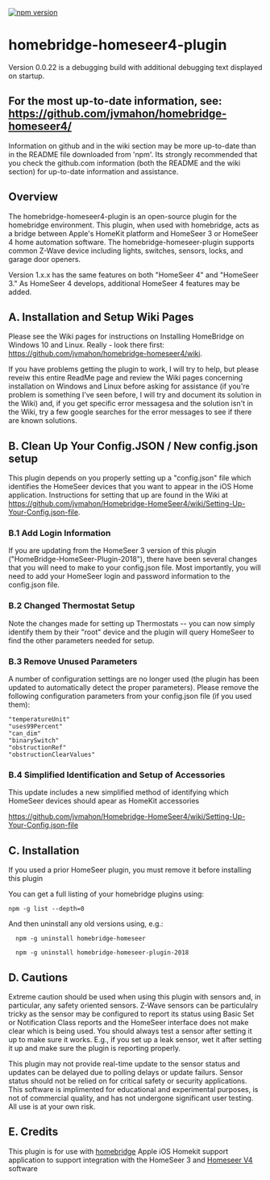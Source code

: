 [![npm version](https://badge.fury.io/js/homebridge-homeseer4.svg)](https://badge.fury.io/js/homebridge-homeseer4)

# homebridge-homeseer4-plugin

Version 0.0.22 is a debugging build with additional debugging text displayed on startup.

## For the most up-to-date information, see: https://github.com/jvmahon/homebridge-homeseer4/

Information on github and in the wiki section may be more up-to-date than in the README file downloaded from 'npm'. Its strongly recommended that you check the github.com information (both the README and the wiki section) for up-to-date information and assistance.

## Overview

The homebridge-homeseer4-plugin is an open-source plugin for the homebridge environment. This plugin, when used with homebridge, acts as a bridge between Apple's HomeKit platform and HomeSeer 3  or HomeSeer 4 home automation software. The homebridge-homeseer-plugin supports common Z-Wave device including lights, switches, sensors, locks, and garage door openers. 

Version 1.x.x has the same features on both  "HomeSeer 4" and "HomeSeer 3."  As HomeSeer 4 develops, additional HomeSeer 4 features may be added.

## A. Installation and Setup Wiki Pages 
Please see the Wiki pages for instructions on Installing HomeBridge on Windows 10 and Linux. Really - look there first: https://github.com/jvmahon/homebridge-homeseer4/wiki.

If you have problems getting the plugin to work, I will try to help, but please reveiw this entire ReadMe page and review the Wiki pages concerning installation on Windows and Linux before asking for assistance (if you're problem is something I've seen before, I will try and document its solution in the Wiki) and, if you get specific error messagesa and the solution isn't in the Wiki, try a few google searches for the error messages to see if there are known solutions.

## B. Clean Up Your Config.JSON / New config.json setup
This plugin depends on you properly setting up a "config.json" file which identifies the HomeSeer devices that you want to appear in the iOS Home application. Instructions for setting that up are found in the Wiki at 
https://github.com/jvmahon/Homebridge-HomeSeer4/wiki/Setting-Up-Your-Config.json-file.

### B.1 Add Login Information

If you are updating from the HomeSeer 3 version of this plugin ("HomeBridge-HomeSeer-Plugin-2018"), there have been several changes that you will need to make to your config.json file. Most importantly, you will need to add your HomeSeer login and password information to the config.json file. 

### B.2 Changed Thermostat Setup

Note the changes made for setting up Thermostats -- you can now simply identify them by their "root" device and the plugin will query HomeSeer to find the other parameters needed for setup.

### B.3 Remove Unused Parameters

A number of configuration settings are no longer used (the plugin has been updated to automatically detect the proper parameters). Please remove the following configuration parameters from your config.json file (if you used them):
`````
"temperatureUnit"
"uses99Percent"
"can_dim"
"binarySwitch"
"obstructionRef"
"obstructionClearValues"
`````
### B.4 Simplified Identification and Setup of Accessories

This update includes a new simplified method of identifying which HomeSeer devices should apear as HomeKit accessories

https://github.com/jvmahon/Homebridge-HomeSeer4/wiki/Setting-Up-Your-Config.json-file


##  C. Installation

If you used a prior HomeSeer plugin, you must remove it before installing this plugin

You can get a full listing of your homebridge plugins using:
`````
npm -g list --depth=0
`````
And then uninstall any old versions using, e.g.:
`````
  npm -g uninstall homebridge-homeseer
  
  npm -g uninstall homebridge-homeseer-plugin-2018
`````
  
 
## D. Cautions
Extreme caution should be used when using this plugin with sensors and, in particular, any safety oriented sensors. Z-Wave sensors can be particulalry tricky as the sensor may be configured to report its status using Basic Set or Notification Class reports and the HomeSeer interface does not make clear which is being used. You should always test a sensor after setting it up to make sure it works. E.g., if you set up a leak sensor, wet it after setting it up and make sure the plugin is reporting properly.

This plugin may not provide real-time update to the sensor status and updates can be delayed due to polling delays or update failurs. Sensor status should not be relied on for critical safety or security applications. This software is implimented for educational and experimental purposes,  is not of commercial quality, and has not undergone significant user testing. All use is at your own risk.

## E. Credits
This plugin is for use with [homebridge](https://github.com/nfarina/homebridge) Apple iOS Homekit support application to support integration with the HomeSeer 3 and [Homeseer V4](http://www.homeseer.com/home-control-software.html) software

